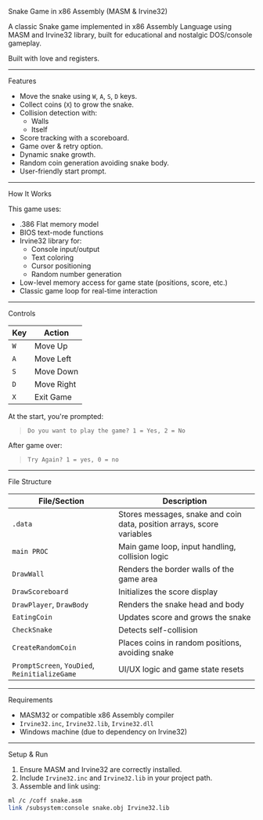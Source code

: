 Snake Game in x86 Assembly (MASM & Irvine32)

A classic Snake game implemented in x86 Assembly Language using MASM and Irvine32 library, built for educational and nostalgic DOS/console gameplay.

Built with love and registers.

---

Features

- Move the snake using `W`, `A`, `S`, `D` keys.
- Collect coins (`X`) to grow the snake.
- Collision detection with:
  - Walls
  - Itself
- Score tracking with a scoreboard.
- Game over & retry option.
- Dynamic snake growth.
- Random coin generation avoiding snake body.
- User-friendly start prompt.

---

How It Works

This game uses:
- .386 Flat memory model
- BIOS text-mode functions
- Irvine32 library for:
  - Console input/output
  - Text coloring
  - Cursor positioning
  - Random number generation
- Low-level memory access for game state (positions, score, etc.)
- Classic game loop for real-time interaction

---

Controls

| Key | Action        |
|-----|---------------|
| `W` | Move Up       |
| `A` | Move Left     |
| `S` | Move Down     |
| `D` | Move Right    |
| `X` | Exit Game     |

At the start, you're prompted:
> `Do you want to play the game? 1 = Yes, 2 = No`

After game over:
> `Try Again? 1 = yes, 0 = no`

---

File Structure

| File/Section | Description |
|--------------|-------------|
| `.data`      | Stores messages, snake and coin data, position arrays, score variables |
| `main PROC`  | Main game loop, input handling, collision logic |
| `DrawWall`   | Renders the border walls of the game area |
| `DrawScoreboard` | Initializes the score display |
| `DrawPlayer`, `DrawBody` | Renders the snake head and body |
| `EatingCoin` | Updates score and grows the snake |
| `CheckSnake` | Detects self-collision |
| `CreateRandomCoin` | Places coins in random positions, avoiding snake |
| `PromptScreen`, `YouDied`, `ReinitializeGame` | UI/UX logic and game state resets |

---

Requirements

- MASM32 or compatible x86 Assembly compiler
- `Irvine32.inc`, `Irvine32.lib`, `Irvine32.dll`
- Windows machine (due to dependency on Irvine32)

---

Setup & Run

1. Ensure MASM and Irvine32 are correctly installed.
2. Include `Irvine32.inc` and `Irvine32.lib` in your project path.
3. Assemble and link using:

```bash
ml /c /coff snake.asm
link /subsystem:console snake.obj Irvine32.lib
